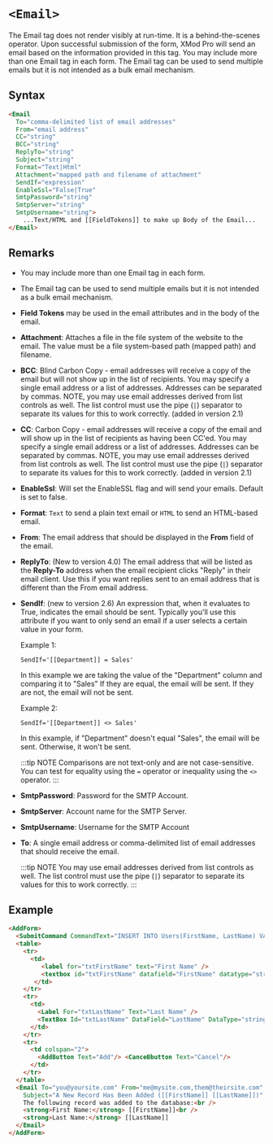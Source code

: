 # `<Email>`

The Email tag does not render visibly at run-time. It is a behind-the-scenes operator. Upon successful submission of the form, XMod Pro will send an email based on the information provided in this tag. You may include more than one Email tag in each form. The Email tag can be used to send multiple emails but it is not intended as a bulk email mechanism.

## Syntax
```html
<Email 
  To="comma-delimited list of email addresses"
  From="email address"
  CC="string" 
  BCC="string"
  ReplyTo="string"
  Subject="string"
  Format="Text|Html"
  Attachment="mapped path and filename of attachment"
  SendIf="expression"
  EnableSsl="False|True"
  SmtpPassword="string"
  SmtpServer="string"
  SmtpUsername="string">
    ...Text/HTML and [[FieldTokens]] to make up Body of the Email...
</Email>
```

## Remarks

*   You may include more than one Email tag in each form.  

*   The Email tag can be used to send multiple emails but it is not intended as a bulk email mechanism.  

*   **Field Tokens** may be used in the email attributes and in the body of the email.  

*   **Attachment**: Attaches a file in the file system of the website to the email. The value must be a file system-based path (mapped path) and filename.  

*   **BCC**: Blind Carbon Copy - email addresses will receive a copy of the email but will not show up in the list of recipients. You may specify a single email address or a list of addresses. Addresses can be separated by commas. NOTE, you may use email addresses derived from list controls as well. The list control must use the pipe (`|`) separator to separate its values for this to work correctly. (added in version 2.1)  

*   **CC**: Carbon Copy - email addresses will receive a copy of the email and will show up in the list of recipients as having been CC'ed. You may specify a single email address or a list of addresses. Addresses can be separated by commas. NOTE, you may use email addresses derived from list controls as well. The list control must use the pipe (`|`) separator to separate its values for this to work correctly. (added in version 2.1)  

*   **EnableSsl**: Will set the EnableSSL flag and will send your emails. Default is set to false.  

*   **Format**: `Text` to send a plain text email or `HTML` to send an HTML-based email.  

*   **From**: The email address that should be displayed in the **From** field of the email.  

*   **ReplyTo**: (New to version 4.0) The email address that will be listed as the **Reply-To** address when the email recipient clicks "Reply" in their email client. Use this if you want replies sent to an email address that is different than the From email address.  

*   **SendIf**: (new to version 2.6) An expression that, when it evaluates to True, indicates the email should be sent. Typically you'll use this attribute if you want to only send an email if a user selects a certain value in your form.  

    Example 1: 
    
    `SendIf='[[Department]] = Sales'`
    
    In this example we are taking the value of the "Department" column and comparing it to "Sales" If they are equal, the email will be sent. If they are not, the email will not be sent.  

    Example 2: 
    
    `SendIf='[[Department]] <> Sales'` 
    
    In this example, if "Department" doesn't equal "Sales", the email will be sent. Otherwise, it won't be sent.  

    :::tip NOTE
    Comparisons are not text-only and are not case-sensitive. You can test for equality using the `=` operator or inequality using the `<>` operator.
    :::

*   **SmtpPassword**: Password for the SMTP Account.  

*   **SmtpServer**: Account name for the SMTP Server.  

*   **SmtpUsername**: Username for the SMTP Account  

*   **To**: A single email address or comma-delimited list of email addresses that should receive the email. 

    :::tip NOTE
    You may use email addresses derived from list controls as well. The list control must use the pipe (`|`) separator to separate its values for this to work correctly.
    :::


## Example
```html {22-27}
<AddForm>
  <SubmitCommand CommandText="INSERT INTO Users(FirstName, LastName) VALUES(@FirstName, @LastName)" />
  <table>
    <tr>
      <td>
         <label for="txtFirstName" text="First Name" /> 
         <textbox id="txtFirstName" datafield="FirstName" datatype="string" />
       </td>
    </tr>
    <tr>
      <td>
        <Label For="txtLastName" Text="Last Name" />
        <TextBox Id="txtLastName" DataField="LastName" DataType="string" />
      </td>
    </tr>
    <tr>
      <td colspan="2">
        <AddButton Text="Add"/> <CanceBbutton Text="Cancel"/>
      </td>
    </tr>
  </table>
  <Email To="you@yoursite.com" From="me@mysite.com,them@theirsite.com" 
    Subject="A New Record Has Been Added ([[FirstName]] [[LastName]])" Format="html">
    The following record was added to the database:<br />
    <strong>First Name:</strong> [[FirstName]]<br />
    <strong>Last Name:</strong> [[LastName]]
  </Email>
</AddForm>
```

